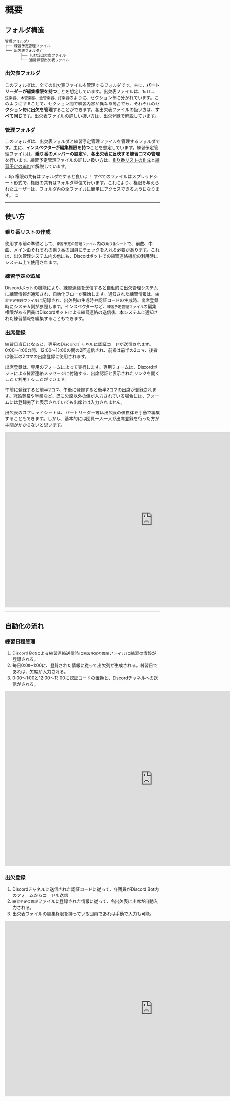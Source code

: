 # 概要

## フォルダ構造
```bash
管理フォルダ/
├── 練習予定管理ファイル
└── 出欠表フォルダ/
       ├── Tutti出欠表ファイル
       └── 通常練習出欠表ファイル
```

### 出欠表フォルダ
このフォルダは、全ての出欠表ファイルを管理するフォルダです。主に、**パートリーダーが編集権限を持つ**ことを想定しています。出欠表ファイルは、`Tutti`、`弦楽器`、`木管楽器`、`金管楽器`、`打楽器`のように、セクション毎に分かれています。このようにすることで、セクション間で練習内容が異なる場合でも、それぞれの**セクション毎に出欠を管理**することができます。各出欠表ファイルの扱い方は、**すべて同じ**です。出欠表ファイルの詳しい扱い方は、[出欠登録](#出席登録)で解説しています。

### 管理フォルダ
このフォルダは、出欠表フォルダと練習予定管理ファイルを管理するフォルダです。主に、**インスペクターが編集権限を持つ**ことを想定しています。練習予定管理ファイルは、**乗り番のメンバーの設定**や、**各出欠表に反映する練習コマの管理**を行います。練習予定管理ファイルの詳しい扱い方は、[乗り番リストの作成](#乗り番リストの作成)と[練習予定の追加](#練習予定の追加)で解説しています。

:::tip 権限の共有はフォルダですると良いよ！
すべてのファイルはスプレッドシート形式で、権限の共有はフォルダ単位で行います。これにより、権限を与えられたユーザーは、フォルダ内の全ファイルに簡単にアクセスできるようになります。
:::

---

## 使い方
### 乗り番リストの作成
使用する前の準備として、`練習予定の管理ファイル`内の`乗り番シート`で、前曲、中曲、メイン曲それぞれの乗り番の団員にチェックを入れる必要があります。これは、出欠管理システム内の他にも、Discordボットでの練習連絡機能の利用時にシステム上で使用されます。

### 練習予定の追加

Discordボットの機能により、練習連絡を送信すると自動的に出欠管理システムに練習情報が通知され、自動化フローが開始します。通知された練習情報は、`練習予定管理ファイル`に記録され、出欠列の生成時や認証コードの生成時、出席登録時にシステム側が参照します。インスペクターなど、`練習予定管理ファイル`の編集権限がある団員はDiscordボットによる練習連絡の送信後、本システムに通知された練習情報を編集することもできます。

### 出席登録
練習日当日になると、専用のDiscordチャネルに認証コードが送信されます。0:00〜1:00の間、12:00〜13:00の間の2回送信され、前者は前半の2コマ、後者は後半の2コマの出席登録に使用されます。

出席登録は、専用のフォームによって実行します。専用フォームは、Discordボットによる練習連絡メッセージに付随する、出席認証と表示されたリンクを開くことで利用することができます。

午前に登録すると前半2コマ、午後に登録すると後半2コマの出席が登録されます。冠婚葬祭や学業など、既に欠席以外の値が入力されている場合には、フォームには登録完了と表示されていても出席とは入力されません。

出欠表のスプレッドシートは、パートリーダー等は出欠表の値自体を手動で編集することもできます。しかし、基本的には団員一人一人が出席登録を行った方が手間がかからないと思います。

<iframe class="google-slide" src="https://docs.google.com/presentation/d/e/2PACX-1vTn77krbW1vgTv222aK2KgBxowgvzy50Iwme7lgCEYTCwxoiZl64bxHJ1db6vOv9Jjj28qD8uAYIC4X/embed?start=false&loop=false&delayms=3000" frameborder="0" width="960" height="569" allowfullscreen="true" mozallowfullscreen="true" webkitallowfullscreen="true"></iframe>

---

## 自動化の流れ

### 練習日程管理
1. Discord Botによる練習連絡送信時に`練習予定の管理`ファイルに練習の情報が登録される。
2. 毎日0:00~1:00に、登録された情報に従って出欠列が生成される。練習日であれば、欠席が入力される。
3. 0:00〜1:00と12:00〜13:00に認証コードの置換と、Discordチャネルへの送信がされる。

<iframe class="google-slide" src="https://docs.google.com/presentation/d/1TKqU5a3g_LNte9_EeBZlhY3dOOk5dA70BJedK3FYSRA/embed?start=false&loop=false&delayms=3000" frameborder="0" width="960" height="569" allowfullscreen="true" mozallowfullscreen="true" webkitallowfullscreen="true"></iframe>

### 出欠登録
1. Discordチャネルに送信された認証コードに従って、各団員がDiscord Bot内のフォームからコードを送信
2. `練習予定の管理`ファイルに登録された情報に従って、各出欠表に出席が自動入力される。
3. 出欠表ファイルの編集権限を持っている団員であれば手動で入力も可能。
<iframe class="google-slide" src="https://docs.google.com/presentation/d/1R2IJQwpFF_m-TNYZly9yFdSlpkNPoJQYSETRa7VES6w/embed?start=false&loop=false&delayms=3000" frameborder="0" width="960" height="569" allowfullscreen="true" mozallowfullscreen="true" webkitallowfullscreen="true"></iframe>